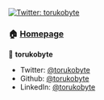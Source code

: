<p>
  <a href="https://twitter.com/torukobyte" target="_blank">
    <img alt="Twitter: torukobyte" src="https://img.shields.io/twitter/follow/torukobyte.svg?style=social" />
  </a>
</p>

### 🏠 [Homepage](https://github.com/torukobyte?tab=repositories)

👤 **torukobyte**

* Twitter: [@torukobyte](https://twitter.com/torukobyte)
* Github: [@torukobyte](https://github.com/torukobyte)
* LinkedIn: [@torukobyte](https://linkedin.com/in/torukobyte)
